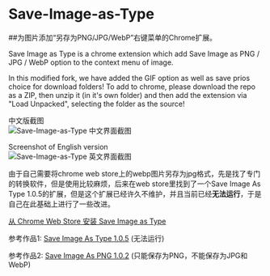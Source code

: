 # Save-Image-as-Type

##为图片添加“另存为PNG/JPG/WebP”右键菜单的Chrome扩展。

Save Image as Type is a chrome extension which add Save Image as PNG / JPG / WebP option to the context menu of image.

In this modified fork, we have added the GIF option as well as save prios choice for download folders! 
To add to chrome, please download the repo as a ZIP, then unzip it (in it's own folder) and then add the extension via "Load Unpacked", selecting the folder as the source!

中文版截图  
![Save-Image-as-Type 中文界面截图](https://raw.githubusercontent.com/cuixiping/Save-Image-as-Type/master/screenshot-zh.jpg)

Screenshot of English version  
![Save-Image-as-Type 英文界面截图](https://raw.githubusercontent.com/cuixiping/Save-Image-as-Type/master/screenshot-en.jpg)

由于自己需要将chrome web store上的webp图片另存为jpg格式，先是找了专门的转换软件，但是使用比较麻烦，后来在web store里找到了一个Save Image As Type 1.0.5的扩展，但是这个扩展已经许久不维护，并且当前已经**无法运行**，于是自己在此基础上进行了一些改进。

[从 Chrome Web Store 安装 Save Image as Type](https://chrome.google.com/webstore/detail/gabfmnliflodkdafenbcpjdlppllnemd)


参考作品1: [Save Image As Type 1.0.5](https://chrome.google.com/webstore/detail/ibcmpbjdpbkbdgejlchkllfiagebgbjp)
(无法运行)

参考作品2: [Save Image As PNG 1.0.2](https://chrome.google.com/webstore/detail/nkokmeaibnajheohncaamjggkanfbphi)
(只能保存为PNG，不能保存为JPG和WebP)



